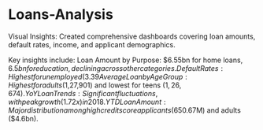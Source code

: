 # Loans-Analysis
Visual Insights:
Created comprehensive dashboards covering loan amounts, default rates, income, and applicant demographics.

Key insights include:
Loan Amount by Purpose: $6.55bn for home loans, $6.5bn for education, declining across other categories.
Default Rates: Highest for unemployed (3.39%) and lowest for full-time employees (2.36%).
Average Loan by Age Group: Highest for adults ($1,27,901) and lowest for teens ($1,26,674).
YoY Loan Trends: Significant fluctuations, with peak growth (1.72x) in 2018.
YTD Loan Amount: Major distribution among high credit score applicants ($650.67M) and adults ($4.6bn).
